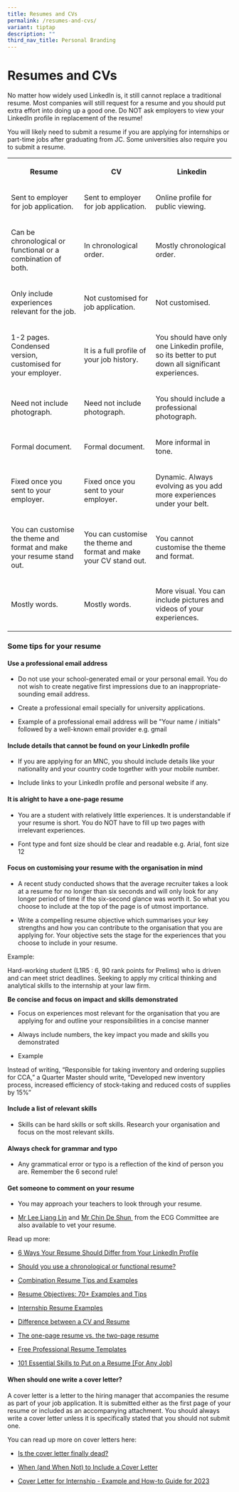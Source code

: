 ```yaml
---
title: Resumes and CVs
permalink: /resumes-and-cvs/
variant: tiptap
description: ""
third_nav_title: Personal Branding
---
```

<h1>Resumes and CVs</h1>
<p>No matter how widely used LinkedIn is, it still cannot replace a traditional
resume. Most companies will still request for a resume and you should put
extra effort into doing up a good one.​​ Do NOT ask employers to view your
LinkedIn profile in replacement of the resume!</p>
<p>You will likely need to submit a resume if you are applying for internships
or part-time jobs after graduating from JC. Some universities also require
you to submit a resume.</p>
<table style="minWidth: 75px">
<colgroup>
<col>
<col>
<col>
</colgroup>
<tbody>
<tr>
<th rowspan="1" colspan="1">
<p><strong>Resume</strong>
</p>
</th>
<th rowspan="1" colspan="1">
<p><strong>CV</strong>
</p>
</th>
<th rowspan="1" colspan="1">
<p><strong>Linkedin</strong>
</p>
</th>
</tr>
<tr>
<td rowspan="1" colspan="1">
<p>Sent to employer for job application.</p>
</td>
<td rowspan="1" colspan="1">
<p>Sent to employer for job application.</p>
</td>
<td rowspan="1" colspan="1">
<p>Online profile for public viewing.</p>
</td>
</tr>
<tr>
<td rowspan="1" colspan="1">
<p>Can be chronological or functional or a combination of both.</p>
</td>
<td rowspan="1" colspan="1">
<p>In chronological order.</p>
</td>
<td rowspan="1" colspan="1">
<p>Mostly chronological order.</p>
</td>
</tr>
<tr>
<td rowspan="1" colspan="1">
<p>Only include experiences relevant for the job.</p>
</td>
<td rowspan="1" colspan="1">
<p>Not customised for job application.</p>
</td>
<td rowspan="1" colspan="1">
<p>Not customised.</p>
</td>
</tr>
<tr>
<td rowspan="1" colspan="1">
<p>1-2 pages. Condensed version, customised for your employer.</p>
</td>
<td rowspan="1" colspan="1">
<p>It is a full profile of your job history.</p>
</td>
<td rowspan="1" colspan="1">
<p>You should have only one Linkedin profile, so its better to put down all
significant experiences.</p>
</td>
</tr>
<tr>
<td rowspan="1" colspan="1">
<p>Need not include photograph.</p>
</td>
<td rowspan="1" colspan="1">
<p>Need not include photograph.</p>
</td>
<td rowspan="1" colspan="1">
<p>You should include a professional photograph.</p>
</td>
</tr>
<tr>
<td rowspan="1" colspan="1">
<p>Formal document.</p>
</td>
<td rowspan="1" colspan="1">
<p>Formal document.</p>
</td>
<td rowspan="1" colspan="1">
<p>More informal in tone.</p>
</td>
</tr>
<tr>
<td rowspan="1" colspan="1">
<p>Fixed once you sent to your employer.</p>
</td>
<td rowspan="1" colspan="1">
<p>Fixed once you sent to your employer.</p>
</td>
<td rowspan="1" colspan="1">
<p>Dynamic. Always evolving as you add more experiences under your belt.</p>
</td>
</tr>
<tr>
<td rowspan="1" colspan="1">
<p>You can customise the theme and format and make your resume stand out.</p>
</td>
<td rowspan="1" colspan="1">
<p>You can customise the theme and format and make your CV stand out.</p>
</td>
<td rowspan="1" colspan="1">
<p>You cannot customise the theme and format.</p>
</td>
</tr>
<tr>
<td rowspan="1" colspan="1">
<p>Mostly words.</p>
</td>
<td rowspan="1" colspan="1">
<p>Mostly words.</p>
</td>
<td rowspan="1" colspan="1">
<p>More visual. You can include pictures and videos of your experiences.</p>
</td>
</tr>
</tbody>
</table>
<h3>Some tips for your resume</h3>
<h4>Use a professional email address</h4>
<ul>
<li>
<p>Do not use your school-generated email or your personal email. You do
not wish to create negative first impressions due to an inappropriate-sounding
email address.</p>
</li>
<li>
<p>Create a professional email specially for university applications.</p>
</li>
<li>
<p>Example of a professional email address will be "Your name / initials"
followed by a well-known email provider e.g. gmail</p>
</li>
</ul>
<h4>Include details that cannot be found on your LinkedIn profile</h4>
<ul>
<li>
<p>If you are applying for an MNC, you should include details like your nationality
and your country code together with your mobile number.</p>
</li>
<li>
<p>Include links to your LinkedIn profile and personal website if any.</p>
</li>
</ul>
<h4>It is alright to have a one-page resume</h4>
<ul>
<li>
<p>You are a student with relatively little experiences. It is understandable
if your resume is short. You do NOT have to fill up two pages with irrelevant
experiences.</p>
</li>
<li>
<p>Font type and font size should be clear and readable e.g. Arial, font
size 12</p>
</li>
</ul>
<h4>Focus on customising your resume with the organisation in mind</h4>
<ul>
<li>
<p>A recent study conducted shows that the average recruiter takes a look
at a resume for no longer than six seconds and will only look for any longer
period of time if the six-second glance was worth it. So what you choose
to include at the top of the page is of utmost importance.</p>
</li>
<li>
<p>Write a compelling resume objective which summarises your key strengths
and how you can contribute to the organisation that you are applying for.
Your objective sets the stage for the experiences that you choose to include
in your resume.</p>
</li>
</ul>
<p>Example:</p>
<p>Hard-working student (L1R5 : 6, 90 rank points for Prelims) who is driven
and can meet strict deadlines. Seeking to apply my critical thinking and
analytical skills to the internship at your law firm.&nbsp;</p>
<p><strong>Be concise and focus on impact and skills demonstrated</strong>
</p>
<ul>
<li>
<p>Focus on experiences most relevant for the organisation that you are applying
for and outline your responsibilities in a concise manner</p>
</li>
<li>
<p>Always include numbers, the key impact you made and skills you demonstrated</p>
</li>
<li>
<p>Example</p>
</li>
</ul>
<p>Instead of writing, “Responsible for taking inventory and ordering supplies
for CCA,” a Quarter Master should write, “Developed new inventory process,
increased efficiency of stock-taking and reduced costs of supplies by 15%”</p>
<h4>Include a list of relevant skills</h4>
<ul>
<li>
<p>Skills can be hard skills or soft skills. Research your organisation and
focus on the most relevant skills.</p>
</li>
</ul>
<h4>Always check for grammar and typo</h4>
<ul>
<li>
<p>Any grammatical error or typo is a reflection of the kind of person you
are. Remember the 6 second rule!</p>
</li>
</ul>
<h4>Get someone to comment on your resume</h4>
<ul>
<li>
<p>You may approach your teachers to look through your resume.</p>
</li>
<li>
<p><a href="mailto:lee_liang_lin@moe.edu.sg" class="wixui-rich-text__text" rel="noopener noreferrer nofollow" target="_self"><u>Mr Lee Liang Lin</u></a> and
<a href="mailto:chin_de_shun@moe.edu.sg" class="wixui-rich-text__text" rel="noopener noreferrer nofollow" target="_self"><u>Mr Chin De Shun</u>
</a>&nbsp;from the ECG Committee are also available to vet your resume.</p>
</li>
</ul>
<p>Read up more:</p>
<ul>
<li>
<p><a href="https://www.vault.com/blogs/resumes-cover-letters/6-ways-your-resume-should-differ-from-your-linkedin-profile" class="wixui-rich-text__text" rel="noreferrer noopener" target="_blank"><u>6 Ways Your Resume Should Differ from Your LinkedIn Profile</u></a>
</p>
</li>
<li>
<p><a href="https://www.monster.com/career-advice/article/chronological-resume-or-functional-resume" class="wixui-rich-text__text" rel="noreferrer noopener" target="_blank"><u>Should you use a chronological or functional resume?</u></a>
</p>
</li>
<li>
<p><a href="https://www.indeed.com/career-advice/resumes-cover-letters/combination-resume-tips-and-examples" class="wixui-rich-text__text" rel="noreferrer noopener" target="_blank"><u>Combination Resume Tips and Examples</u></a>
</p>
</li>
<li>
<p><a href="https://www.indeed.com/career-advice/resumes-cover-letters/resume-objective-examples" class="wixui-rich-text__text" rel="noreferrer noopener" target="_blank"><u>Resume Objectives: 70+ Examples and Tips</u></a>
</p>
</li>
<li>
<p><a href="https://resumegenius.com/resume-samples/internship-resume-example" class="wixui-rich-text__text" rel="noreferrer noopener" target="_blank"><u>Internship Resume Examples</u></a>
</p>
</li>
<li>
<p><a href="https://www.linkedin.com/pulse/difference-between-cv-resume-kailash-shahani/" class="wixui-rich-text__text" rel="noreferrer noopener" target="_blank"><u>Difference between a CV and Resume</u></a>
</p>
</li>
<li>
<p><a href="https://www.monster.com/career-advice/article/one-page-or-two-page-resume" class="wixui-rich-text__text" rel="noreferrer noopener" target="_blank"><u>The one-page resume vs. the two-page resume</u></a>
</p>
</li>
<li>
<p><a href="https://www.myperfectresume.com/resume-templates" class="wixui-rich-text__text" rel="noreferrer noopener" target="_blank"><u>Free Professional Resume Templates</u></a>
</p>
</li>
<li>
<p><a href="https://novoresume.com/career-blog/most-important-skills-to-put-on-your-resume" class="wixui-rich-text__text" rel="noreferrer noopener" target="_blank"><u>101 Essential Skills to Put on a Resume [For Any Job]</u></a>
</p>
</li>
</ul>
<h4>When should one write a cover letter?</h4>
<p>A cover letter is a letter to the hiring manager that accompanies the
resume as part of your job application. It is submitted either as the first
page of your resume or included as an accompanying attachment. You should
always write a cover letter unless it is specifically stated that you should
not submit one.</p>
<p>You can read up more on cover letters here:</p>
<ul>
<li>
<p><a href="https://www.monster.com/career-advice/article/do-you-still-need-a-cover-letter" class="wixui-rich-text__text" rel="noreferrer noopener" target="_blank"><u>Is the cover letter finally dead?</u></a>
</p>
</li>
<li>
<p><a href="https://www.thebalancecareers.com/should-you-include-a-cover-letter-if-it-s-not-required-2060291" class="wixui-rich-text__text" rel="noreferrer noopener" target="_blank"><u>When (and When Not) to Include a Cover Letter</u></a>
</p>
</li>
<li>
<p><a href="https://novoresume.com/career-blog/how-to-write-a-cover-letter-for-an-internship" class="wixui-rich-text__text" rel="noreferrer noopener" target="_blank"><u>Cover Letter for Internship - Example and How-to Guide for 2023</u></a>
</p>
</li>
</ul>
<p></p>